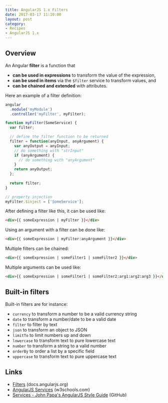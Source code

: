 ```yaml
---
title: AngularJS 1.x Filters
date: 2017-03-17 11:10:00
layout: post
category:
- Recipes
- AngularJS 1.x
---
```



## Overview

An Angular **filter** is a function that
* **can be used in expressions** to transform the value of the expression,
* **can be used in items** via the `$filter` service to transform values, and
* **can be chained and extended** with attributes.

Here an example of a filter definition:
```javascript
angular
  .module('myModule')
  .controller('myFilter', myFilter);

function myFilter(SomeService) {
  var filter;

  // define the filter function to be returned
  filter = function(anyInput, anyArgument) {
    var anyOutput = anyInput;
    // do something with "strInput"
    if (anyArgument) {
      // do something with "anyArgument"
    }
    return anyOutput;
  };
  
  return filter;
}

// property injection
myFilter.$inject = ['SomeService'];
```

After defining a filter like this, it can be used like:
```html
<div>{{ someExpression | myFilter }}</div>
```

Using an argument with a filter can be done like:
```html
<div>{{ someExpression | myFilter:anyArgument }}</div>
```

Multiple filters can be chained:
```html
<div>{{ someExpression | someFilter1 | someFilter2 }}</div>
```

Multiple arguments can be used like:
```html
<div>{{ someExpression | someFilter1 | someFilter2:arg1:arg2:arg3 }}</div>
```


## Built-in filters

Built-in filters are for instance:
* `currency` to transform a number to be a valid currency string
* `date` to transform a number/date to be a valid date
* `filter` to filter by text
* `json` to transform an object to JSON
* `limitTo` to limit numbers up and down
* `lowercase` to transform text to pure lowercase text
* `number` to transform a string to a valid number
* `orderBy` to order a list by a specific field
* `uppercase` to transform text to pure uppercase text


## Links
* [Filters](https://docs.angularjs.org/guide/filter) (docs.angularjs.org)
* [AngularJS Services](https://www.w3schools.com/angular/angular_filters.asp) (w3schools.com)
* [Services - John Papa's AngularJS Style Guide](https://github.com/johnpapa/angular-styleguide/blob/master/a1/README.md#filters) (GitHub)

